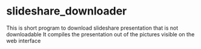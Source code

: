 # slideshare_downloader

This is short program to download slideshare presentation that is not downloadable 
It compiles the presentation out of the pictures visible on the web interface
